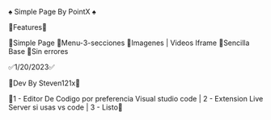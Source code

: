 ♠️ Simple Page By PointX ♠️

🚀Features🚀

🦝Simple Page
🦝Menu-3-secciones
🦝Imagenes | Videos Iframe
🦝Sencilla Base
🦝Sin errores

✅1/20/2023✅

🔨Dev By Steven121x🔨

🔧1 - Editor De Codigo por preferencia Visual studio code | 2 - Extension Live Server si usas vs code | 3 - Listo🔧

